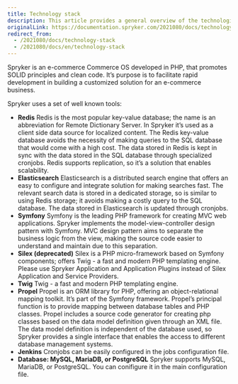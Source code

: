 ```yaml
---
title: Technology stack
description: This article provides a general overview of the technologies used while developing Spryker Commerce OS.
originalLink: https://documentation.spryker.com/2021080/docs/technology-stack
redirect_from:
  - /2021080/docs/technology-stack
  - /2021080/docs/en/technology-stack
---
```


Spryker is an e-commerce Commerce OS developed in PHP, that promotes SOLID principles and clean code. It’s purpose is to facilitate rapid development in building a customized solution for an e-commerce business.

Spryker uses a set of well known tools:

* **Redis** 
  Redis is the most popular key-value database; the name is an abbreviation for Remote Dictionary Server. In Spryker it’s used as a client side data source for localized content. The Redis key-value database avoids the necessity of making queries to the SQL database that would come with a high cost. The data stored in Redis is kept in sync with the data stored in the SQL database through specialized cronjobs. Redis supports replication, so it’s a solution that enables scalability.
* **Elasticsearch**
  Elasticsearch is a distributed search engine that offers an easy to configure and integrate solution for making searches fast. The relevant search data is stored in a dedicated storage, so is similar to using Redis storage; it avoids making a costly query to the SQL database. The data stored in Elasticsearch is updated through cronjobs.
* **Symfony**
  Symfony is the leading PHP framework for creating MVC web applications. Spryker implements the model-view-controller design pattern with Symfony. MVC design pattern aims to separate the business logic from the view, making the source code easier to understand and maintain due to this separation.
* **Silex (deprecated)**
  Silex is a PHP micro-framework based on Symfony components; offers Twig - a fast and modern PHP templating engine.
  Please use Spryker Application and Application Plugins instead of Silex Application and Service Providers.
*  **Twig**
Twig - a fast and modern PHP templating engine.
* **Propel**
  Propel is an ORM library for PHP, offering an object-relational mapping toolkit. It’s part of the Symfony framework. Propel’s principal function is to provide mapping between database tables and PHP classes. Propel includes a source code generator for creating php classes based on the data model definition given through an XML file. The data model definition is independent of the database used, so Spryker provides a single interface that enables the access to different database management systems.
* **Jenkins** 
  Cronjobs can be easily configured in the jobs configuration file.
* **Database: MySQL, MariaDB, or PostgreSQL**
  Spryker supports MySQL, MariaDB, or PostgreSQL. You can conifigure it in the main configuration file.
